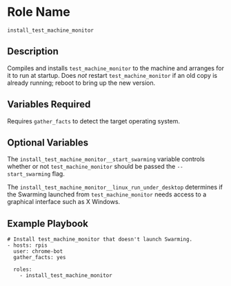 # Role Name

`install_test_machine_monitor`

## Description

Compiles and installs `test_machine_monitor` to the machine and arranges for it
to run at startup. Does _not_ restart `test_machine_monitor` if an old copy is
already running; reboot to bring up the new version.

## Variables Required

Requires `gather_facts` to detect the target operating system.

## Optional Variables

The `install_test_machine_monitor__start_swarming` variable controls whether or
not `test_machine_monitor` should be passed the `--start_swarming` flag.

The `install_test_machine_monitor__linux_run_under_desktop` determines if the
Swarming launched from `test_machine_monitor` needs access to a graphical
interface such as X Windows.

## Example Playbook

```
# Install test_machine_monitor that doesn't launch Swarming.
- hosts: rpis
  user: chrome-bot
  gather_facts: yes

  roles:
    - install_test_machine_monitor

```
